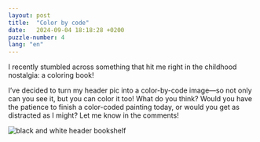 ```yaml
---
layout: post
title:  "Color by code"
date:   2024-09-04 18:18:28 +0200
puzzle-number: 4
lang: "en"
---
```

I recently stumbled across something that hit me right in the childhood nostalgia: a coloring book!

I’ve decided to turn my header pic into a color-by-code image—so not only can you see it, but you can color it too! 
What do you think? Would you have the patience to finish a color-coded painting today, or would you get as distracted as I might? Let me know in the comments!

<div class="grid">
        <div>
          <img src="{{ 'assets/images/bookcase-bw.svg' | absolute_url }}" alt="black and white header bookshelf">
          <figcaption></figcaption>
        </div> 
</div>
